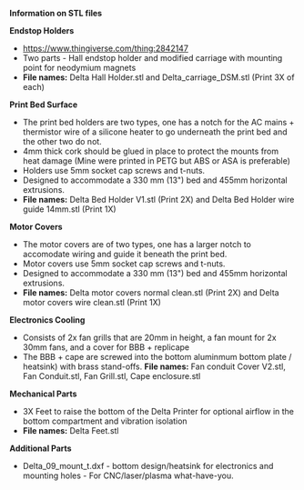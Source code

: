 
**Information on STL files**

**Endstop Holders**
- https://www.thingiverse.com/thing:2842147
- Two parts - Hall endstop holder and modified carriage with mounting point for neodymium magnets
- **File names:** Delta Hall Holder.stl and Delta_carriage_DSM.stl (Print 3X of each)

**Print Bed Surface**
  - The print bed holders are two types, one has a notch for the AC mains + thermistor wire of a silicone heater to go underneath the print bed and the other two do not.
  - 4mm thick cork should be glued in place to protect the mounts from heat damage (Mine were printed in PETG but ABS or ASA is preferable)
  - Holders use 5mm socket cap screws and t-nuts.
  - Designed to accommodate a 330 mm (13") bed and 455mm horizontal extrusions.
  - **File names:** Delta Bed Holder V1.stl (Print 2X) and Delta Bed Holder wire guide 14mm.stl (Print 1X)
  
**Motor Covers**
  - The motor covers are of two types, one has a larger notch to accomodate wiring and guide it beneath the print bed.  
  - Motor covers use 5mm socket cap screws and t-nuts.
  - Designed to accommodate a 330 mm (13") bed and 455mm horizontal extrusions.  
  - **File names:** Delta motor covers normal clean.stl (Print 2X) and Delta motor covers wire  clean.stl (Print 1X)
  
**Electronics Cooling**
  - Consists of 2x fan grills that are 20mm in height, a fan mount for 2x 30mm fans, and a cover for BBB + replicape
  - The BBB + cape are screwed into the bottom aluminmum bottom plate / heatsink) with brass stand-offs.
  **File names:** Fan conduit Cover V2.stl, Fan Conduit.stl, Fan Grill.stl, Cape enclosure.stl 
 
 **Mechanical Parts**
  - 3X Feet to raise the bottom of the Delta Printer for optional airflow in the bottom compartment and vibration isolation
  - **File names:** Delta Feet.stl
 
 **Additional Parts**
  - Delta_09_mount_t.dxf - bottom design/heatsink for electronics and mounting holes - For CNC/laser/plasma what-have-you.
